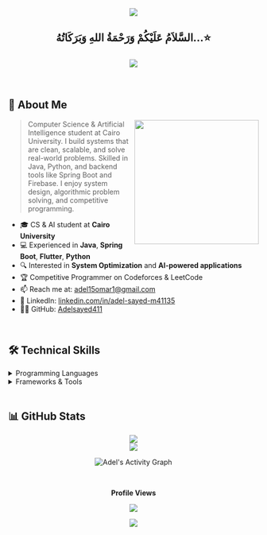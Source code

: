 
<div align="center">
  <img src="https://capsule-render.vercel.app/api?type=waving&color=gradient&height=200&section=header&text=Adel%20Sayed&fontSize=80&fontAlignY=35&animation=twinkling&fontColor=white" />
</div>

<div align='center'>

## <b>السَّلاَمُ عَلَيْكُمْ وَرَحْمَةُ اللهِ وَبَرَكَاتُهُ...⭐</b>

</div>
<h3 align="center">
    <img src="https://readme-typing-svg.herokuapp.com/?font=Righteous&size=35&center=true&vCenter=true&width=500&height=70&duration=4000&lines=Hi+There!+👋;I'm+Adel+Sayed!;Computer+Science+Student;Data+Analytics;System+Design+Enthusiast" />
</h3>

<br/>

## 🚀 About Me

<picture> <img align="right" src="https://github.com/7oSkaaa/7oSkaaa/blob/main/Images/Right_Side.gif?raw=true" width = 250px></picture>

>  Computer Science & Artificial Intelligence student at Cairo University. I build systems that are clean, scalable, and solve real-world problems. Skilled in Java, Python, and backend tools like Spring Boot and Firebase. I enjoy system design, algorithmic problem solving, and competitive programming.

- 🎓 CS & AI student at **Cairo University**
- 💻 Experienced in **Java**, **Spring Boot**, **Flutter**, **Python**
- 🔍 Interested in **System Optimization** and **AI-powered applications**
- 🏆 Competitive Programmer on Codeforces & LeetCode
- 📫 Reach me at: [adel15omar1@gmail.com](mailto:adel15omar1@gmail.com)
- 💼 LinkedIn: [linkedin.com/in/adel-sayed-m41135](https://linkedin.com/in/adel-sayed-m41135)
- 🧑‍💻 GitHub: [Adelsayed411](https://github.com/Adelsayed411)

<br/>

## 🛠️ Technical Skills

<details>
<summary>Programming Languages</summary>
<br/>
<img src="https://img.shields.io/badge/Java-ED8B00?style=for-the-badge&logo=java&logoColor=white"/>
<img src="https://img.shields.io/badge/Python-3776AB?style=for-the-badge&logo=python&logoColor=white"/>
<img src="https://img.shields.io/badge/JavaScript-F7DF1E?style=for-the-badge&logo=javascript&logoColor=black"/>
<img src="https://img.shields.io/badge/C++-00599C?style=for-the-badge&logo=c%2B%2B&logoColor=white"/>
<img src="https://img.shields.io/badge/SQL-4479A1?style=for-the-badge&logo=mysql&logoColor=white"/>
<img src="https://img.shields.io/badge/HTML5-E34F26?style=for-the-badge&logo=html5&logoColor=white"/>
<img src="https://img.shields.io/badge/CSS3-1572B6?style=for-the-badge&logo=css3&logoColor=white"/>
</details>

<details>
<summary>Frameworks & Tools</summary>
<br/>
<img src="https://img.shields.io/badge/Spring_Boot-6DB33F?style=for-the-badge&logo=spring-boot&logoColor=white"/>
<img src="https://img.shields.io/badge/Flutter-02569B?style=for-the-badge&logo=flutter&logoColor=white"/>
<img src="https://img.shields.io/badge/Firebase-FFCA28?style=for-the-badge&logo=firebase&logoColor=white"/>
<img src="https://img.shields.io/badge/Git-F05032?style=for-the-badge&logo=git&logoColor=white"/>
<img src="https://img.shields.io/badge/GitHub-181717?style=for-the-badge&logo=github&logoColor=white"/>
<img src="https://img.shields.io/badge/Postman-FF6C37?style=for-the-badge&logo=postman&logoColor=white"/>
</details>

<br/>

## 📊 GitHub Stats

<p align="center">
  <img src="https://github-readme-streak-stats.herokuapp.com/?user=Adelsayed411&theme=radical&hide_border=true" />
  <br/>
  <img src="https://github-readme-stats.vercel.app/api?username=Adelsayed411&show_icons=true&theme=radical&hide_border=true" />
</p>

<p align="center">
  <img src="https://github-readme-activity-graph.vercel.app/graph?username=Adelsayed411&bg_color=141321&color=ffffff&line=00c7ff&point=ffffff&area=true&hide_border=true" alt="Adel's Activity Graph" />
</p>

<div align="center">
  <br/><p><b>Profile Views</b></p>  
  <p>
    <img src="https://profile-counter.glitch.me/Adelsayed411/count.svg" />
  </p>
</div>

<div align="center">
  <img src="https://capsule-render.vercel.app/api?type=waving&color=gradient&height=100&section=footer"/>
</div>
